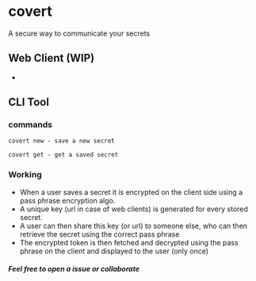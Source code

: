 # covert
A secure way to communicate your secrets


## Web Client (WIP)
- 

## CLI Tool

### commands

```
covert new - save a new secret
```

```
covert get - get a saved secret
```

### Working
- When a user saves a secret it is encrypted on the client side using a pass phrase encryption algo.
- A unique key (url in case of web clients) is generated for every stored secret.
- A user can then share this key (or url) to someone else, who can then retrieve the secret using the correct pass phrase
- The encrypted token is then fetched and decrypted using the pass phrase on the client and displayed to the user (only once)


#### *__Feel free to open a issue or collaborate__*


